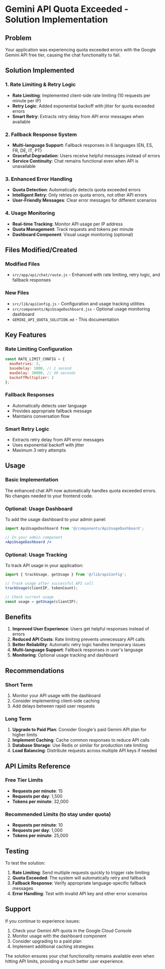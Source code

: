 # Gemini API Quota Exceeded - Solution Implementation

## Problem
Your application was experiencing quota exceeded errors with the Google Gemini API free tier, causing the chat functionality to fail.

## Solution Implemented

### 1. Rate Limiting & Retry Logic
- **Rate Limiting**: Implemented client-side rate limiting (10 requests per minute per IP)
- **Retry Logic**: Added exponential backoff with jitter for quota exceeded errors
- **Smart Retry**: Extracts retry delay from API error messages when available

### 2. Fallback Response System
- **Multi-language Support**: Fallback responses in 6 languages (EN, ES, FR, DE, IT, PT)
- **Graceful Degradation**: Users receive helpful messages instead of errors
- **Service Continuity**: Chat remains functional even when API is unavailable

### 3. Enhanced Error Handling
- **Quota Detection**: Automatically detects quota exceeded errors
- **Intelligent Retry**: Only retries on quota errors, not other API errors
- **User-Friendly Messages**: Clear error messages for different scenarios

### 4. Usage Monitoring
- **Real-time Tracking**: Monitor API usage per IP address
- **Quota Management**: Track requests and tokens per minute
- **Dashboard Component**: Visual usage monitoring (optional)

## Files Modified/Created

### Modified Files
- `src/app/api/chat/route.js` - Enhanced with rate limiting, retry logic, and fallback responses

### New Files
- `src/lib/apiConfig.js` - Configuration and usage tracking utilities
- `src/components/ApiUsageDashboard.jsx` - Optional usage monitoring dashboard
- `GEMINI_API_QUOTA_SOLUTION.md` - This documentation

## Key Features

### Rate Limiting Configuration
```javascript
const RATE_LIMIT_CONFIG = {
  maxRetries: 3,
  baseDelay: 1000, // 1 second
  maxDelay: 30000, // 30 seconds
  backoffMultiplier: 2
};
```

### Fallback Responses
- Automatically detects user language
- Provides appropriate fallback message
- Maintains conversation flow

### Smart Retry Logic
- Extracts retry delay from API error messages
- Uses exponential backoff with jitter
- Maximum 3 retry attempts

## Usage

### Basic Implementation
The enhanced chat API now automatically handles quota exceeded errors. No changes needed to your frontend code.

### Optional: Usage Dashboard
To add the usage dashboard to your admin panel:

```jsx
import ApiUsageDashboard from '@/components/ApiUsageDashboard';

// In your admin component
<ApiUsageDashboard />
```

### Optional: Usage Tracking
To track API usage in your application:

```javascript
import { trackUsage, getUsage } from '@/lib/apiConfig';

// Track usage after successful API call
trackUsage(clientIP, tokenCount);

// Check current usage
const usage = getUsage(clientIP);
```

## Benefits

1. **Improved User Experience**: Users get helpful responses instead of errors
2. **Reduced API Costs**: Rate limiting prevents unnecessary API calls
3. **Better Reliability**: Automatic retry logic handles temporary issues
4. **Multi-language Support**: Fallback responses in user's language
5. **Monitoring**: Optional usage tracking and dashboard

## Recommendations

### Short Term
1. Monitor your API usage with the dashboard
2. Consider implementing client-side caching
3. Add delays between rapid user requests

### Long Term
1. **Upgrade to Paid Plan**: Consider Google's paid Gemini API plan for higher limits
2. **Implement Caching**: Cache common responses to reduce API calls
3. **Database Storage**: Use Redis or similar for production rate limiting
4. **Load Balancing**: Distribute requests across multiple API keys if needed

## API Limits Reference

### Free Tier Limits
- **Requests per minute**: 15
- **Requests per day**: 1,500
- **Tokens per minute**: 32,000

### Recommended Limits (to stay under quota)
- **Requests per minute**: 10
- **Requests per day**: 1,000
- **Tokens per minute**: 25,000

## Testing

To test the solution:

1. **Rate Limiting**: Send multiple requests quickly to trigger rate limiting
2. **Quota Exceeded**: The system will automatically retry and fallback
3. **Fallback Response**: Verify appropriate language-specific fallback messages
4. **Error Handling**: Test with invalid API key and other error scenarios

## Support

If you continue to experience issues:

1. Check your Gemini API quota in the Google Cloud Console
2. Monitor usage with the dashboard component
3. Consider upgrading to a paid plan
4. Implement additional caching strategies

The solution ensures your chat functionality remains available even when hitting API limits, providing a much better user experience.
